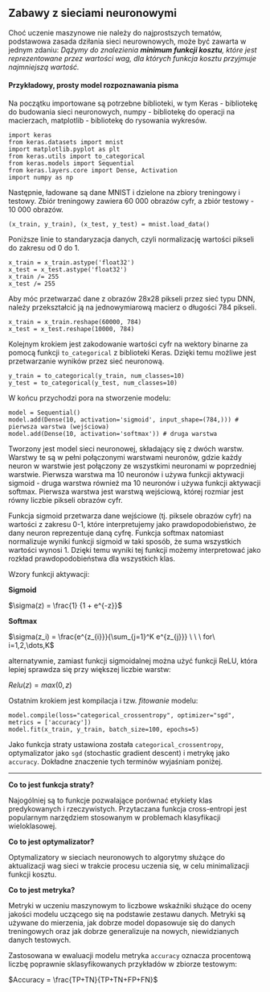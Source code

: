 ## Zabawy z sieciami neuronowymi

Choć uczenie maszynowe nie należy do najprostszych tematów, podstawowa zasada dziłania sieci neurownowych, może być zawarta w jednym zdaniu:
*Dążymy do znalezienia **minimum funkcji kosztu**, które jest reprezentowane przez wartości wag, dla których funkcja kosztu przyjmuje najmniejszą wartość.*

#### **Przykładowy, prosty model rozpoznawania pisma**

Na początku importowane są potrzebne biblioteki, w tym Keras - bibliotekę do budowania sieci neuronowych, numpy - bibliotekę do operacji na macierzach, matplotlib - bibliotekę do rysowania wykresów.

```
import keras 
from keras.datasets import mnist 
import matplotlib.pyplot as plt 
from keras.utils import to_categorical
from keras.models import Sequential 
from keras.layers.core import Dense, Activation
import numpy as np
```

Następnie, ładowane są dane MNIST i dzielone na zbiory treningowy i testowy. Zbiór treningowy zawiera 60 000 obrazów cyfr, a zbiór testowy - 10 000 obrazów.

```
(x_train, y_train), (x_test, y_test) = mnist.load_data()
```

Poniższe linie to standaryzacja danych, czyli normalizację wartości pikseli do zakresu od 0 do 1.

```
x_train = x_train.astype('float32') 
x_test = x_test.astype('float32') 
x_train /= 255
x_test /= 255
```

Aby móc przetwarzać dane z obrazów 28x28 pikseli przez sieć typu DNN, należy przekształcić ją na jednowymiarową macierz o długości 784 pikseli.

```
x_train = x_train.reshape(60000, 784) 
x_test = x_test.reshape(10000, 784)
```

Kolejnym krokiem jest zakodowanie wartości cyfr na wektory binarne za pomocą funkcji `to_categorical` z biblioteki Keras. Dzięki temu możliwe jest przetwarzanie wyników przez sieć neuronową.

```
y_train = to_categorical(y_train, num_classes=10) 
y_test = to_categorical(y_test, num_classes=10)
```

W końcu przychodzi pora na stworzenie modelu: 

```
model = Sequential() 
model.add(Dense(10, activation='sigmoid', input_shape=(784,))) # pierwsza warstwa (wejściowa)
model.add(Dense(10, activation='softmax')) # druga warstwa
```

Tworzony jest model sieci neuronowej, składający się z dwóch warstw. Warstwy te są w pełni połączonymi warstwami neuronów, gdzie każdy neuron w warstwie jest połączony ze wszystkimi neuronami w poprzedniej warstwie. Pierwsza warstwa ma 10 neuronów i używa funkcji aktywacji sigmoid - druga warstwa również ma 10 neuronów i używa funkcji aktywacji softmax. Pierwsza warstwa jest warstwą wejściową, której rozmiar jest równy liczbie pikseli obrazów cyfr. 

Funkcja sigmoid przetwarza dane wejściowe (tj. piksele obrazów cyfr) na wartości z zakresu 0-1, które interpretujemy jako prawdopodobieństwo, że dany neuron reprezentuje daną cyfrę. Funkcja softmax natomiast normalizuje wyniki funkcji sigmoid w taki sposób, że suma wszystkich wartości wynosi 1. Dzięki temu wyniki tej funkcji możemy interpretować jako rozkład prawdopodobieństwa dla wszystkich klas.

Wzory funkcji aktywacji:

**Sigmoid** 

$\sigma(z) = \frac{1} {1 + e^{-z}}$

**Softmax**

$\sigma(z_i) = \frac{e^{z_{i}}}{\sum_{j=1}^K e^{z_{j}}} \ \ \ for\ i=1,2,\dots,K$

alternatywnie, zamiast funkcji sigmoidalnej można użyć funkcji ReLU, która lepiej sprawdza się przy większej liczbie warstw:

$Relu(z) = max(0, z)$

Ostatnim krokiem jest kompilacja i tzw. *fitowanie* modelu:

```
model.compile(loss="categorical_crossentropy", optimizer="sgd", metrics = ['accuracy'])
model.fit(x_train, y_train, batch_size=100, epochs=5)
```

Jako funkcja straty ustawiona została `categorical_crossentropy`, optymalizator jako `sgd` (stochastic gradient descent) i metrykę jako `accuracy`. Dokładne znaczenie tych terminów wyjaśniam poniżej.

___

**Co to jest funkcja straty?** 

Najogólniej są to funkcje pozwalające porównać etykiety klas predykowanych i rzeczywistych. Przytaczana funkcja cross-entropi jest popularnym narzędziem stosowanym w problemach klasyfikacji wieloklasowej. 

**Co to jest optymalizator?**

Optymalizatory w sieciach neuronowych to algorytmy służące do aktualizacji wag sieci w trakcie procesu uczenia się, w celu minimalizacji funkcji kosztu. 

**Co to jest metryka?**

Metryki w uczeniu maszynowym to liczbowe wskaźniki służące do oceny jakości modelu uczącego się na podstawie zestawu danych. Metryki są używane do mierzenia, jak dobrze model dopasowuje się do danych treningowych oraz jak dobrze generalizuje na nowych, niewidzianych danych testowych.

Zastosowana w ewaluacji modelu metryka `accuracy` oznacza procentową liczbę poprawnie sklasyfikowanych przykładów w zbiorze testowym:

$Accuracy = \frac{TP+TN}{TP+TN+FP+FN}$


